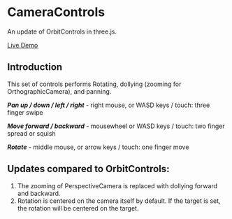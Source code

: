 # CameraControls 
An update of OrbitControls in three.js. 

[Live Demo](https://rawcdn.githack.com/WilliamLiu-1997/three.js/094fa760b786b96027edb191dc7e24db6ed15b62/examples/misc_controls_cameracontrols.html)

## Introduction
This set of controls performs Rotating, dollying (zooming for OrthographicCamera), and panning.

***Pan up / down / left / right*** - right mouse, or WASD keys / touch: three finger swipe

***Move forward / backward*** - mousewheel or WASD keys / touch: two finger spread or squish

***Rotate*** - middle mouse, or arrow keys / touch: one finger move

## Updates compared to OrbitControls:
1. The zooming of PerspectiveCamera is replaced with dollying forward and backward.
2. Rotation is centered on the camera itself by default. If the target is set, the rotation will be centered on the target.


